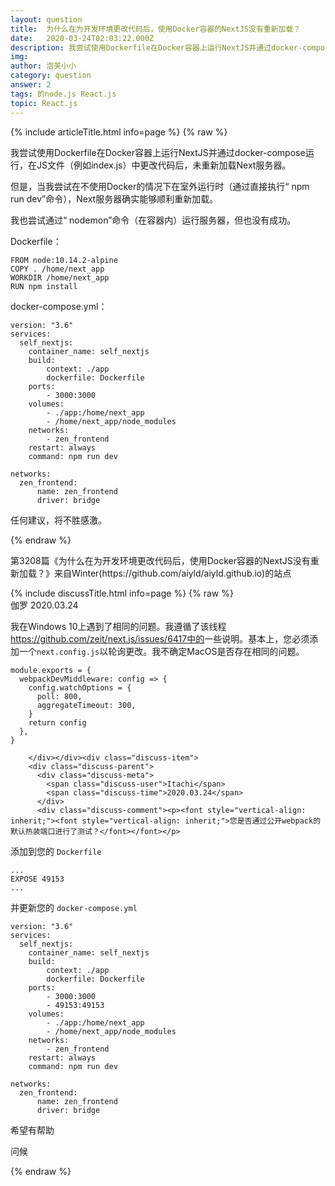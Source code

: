 ```yaml
---
layout: question
title:  为什么在为开发环境更改代码后，使用Docker容器的NextJS没有重新加载？
date:   2020-03-24T02:03:22.000Z
description: 我尝试使用Dockerfile在Docker容器上运行NextJS并通过docker-compose运行，在JS文件（例如index.js）中更改代码后，...
img: 
author: 泡芙小小
category: question
answer: 2
tags: 的node.js React.js
topic: React.js
---
```

<div class="article-root">
  <div class="article">
    {% include articleTitle.html info=page %}
    {% raw %}
    <div class="article-content"><p><font style="vertical-align: inherit;"><font style="vertical-align: inherit;">我尝试使用Dockerfile在Docker容器上运行NextJS并通过docker-compose运行，在JS文件（例如index.js）中更改代码后，未重新加载Next服务器。</font></font></p>

<p><font style="vertical-align: inherit;"><font style="vertical-align: inherit;">但是，当我尝试在不使用Docker的情况下在室外运行时（通过直接执行“ npm run dev”命令），Next服务器确实能够顺利重新加载。</font></font></p>

<p><font style="vertical-align: inherit;"><font style="vertical-align: inherit;">我也尝试通过“ nodemon”命令（在容器内）运行服务器，但也没有成功。</font></font></p>

<p><font style="vertical-align: inherit;"><font style="vertical-align: inherit;">Dockerfile：</font></font></p>

<pre><code>FROM node:10.14.2-alpine<font></font>
COPY . /home/next_app<font></font>
WORKDIR /home/next_app<font></font>
RUN npm install<font></font>
</code></pre>

<p><font style="vertical-align: inherit;"><font style="vertical-align: inherit;">docker-compose.yml：</font></font></p>

<pre><code>version: "3.6"<font></font>
services:<font></font>
  self_nextjs:<font></font>
    container_name: self_nextjs<font></font>
    build:<font></font>
        context: ./app<font></font>
        dockerfile: Dockerfile<font></font>
    ports:<font></font>
        - 3000:3000<font></font>
    volumes:<font></font>
        - ./app:/home/next_app<font></font>
        - /home/next_app/node_modules<font></font>
    networks:<font></font>
        - zen_frontend<font></font>
    restart: always<font></font>
    command: npm run dev<font></font>
<font></font>
networks:<font></font>
  zen_frontend:<font></font>
      name: zen_frontend<font></font>
      driver: bridge<font></font>
</code></pre>

<p><font style="vertical-align: inherit;"><font style="vertical-align: inherit;">任何建议，将不胜感激。</font></font></p></div>
    {% endraw %}
  </div>
  <p class="winter_mark">第3208篇《为什么在为开发环境更改代码后，使用Docker容器的NextJS没有重新加载？》来自Winter(https://github.com/aiyld/aiyld.github.io)的站点</p>
  <div class="discuss-wrapper">
    {% include discussTitle.html info=page %}
    {% raw %}
    <div class="discuss-item">
        <div class="discuss-parent">
          <div class="discuss-meta">
            <span class="discuss-user">伽罗</span>
            <span class="discuss-time">2020.03.24</span>
          </div>
          <div class="discuss-comment"><p><font style="vertical-align: inherit;"><font style="vertical-align: inherit;">我在Windows 10上遇到了相同的问题。我遵循了该线程</font></font><a href="https://github.com/zeit/next.js/issues/6417" rel="nofollow noreferrer"><font style="vertical-align: inherit;"><font style="vertical-align: inherit;">https://github.com/zeit/next.js/issues/6417中的</font></font></a><font style="vertical-align: inherit;"><font style="vertical-align: inherit;">一些说明</font><font style="vertical-align: inherit;">。</font><font style="vertical-align: inherit;">基本上，您必须添加一个</font></font><code>next.config.js</code><font style="vertical-align: inherit;"><font style="vertical-align: inherit;">以轮询更改。</font><font style="vertical-align: inherit;">我不确定MacOS是否存在相同的问题。</font></font></p>

<pre><code>module.exports = {<font></font>
  webpackDevMiddleware: config =&gt; {<font></font>
    config.watchOptions = {<font></font>
      poll: 800,<font></font>
      aggregateTimeout: 300,<font></font>
    }<font></font>
    return config<font></font>
  },<font></font>
}<font></font>
</code></pre></div>
        </div></div><div class="discuss-item">
        <div class="discuss-parent">
          <div class="discuss-meta">
            <span class="discuss-user">Itachi</span>
            <span class="discuss-time">2020.03.24</span>
          </div>
          <div class="discuss-comment"><p><font style="vertical-align: inherit;"><font style="vertical-align: inherit;">您是否通过公开webpack的默认热装端口进行了测试？</font></font></p>

<p><font style="vertical-align: inherit;"><font style="vertical-align: inherit;">添加到您的 </font></font><code>Dockerfile</code></p>

<pre><code>...<font></font>
EXPOSE 49153<font></font>
...<font></font>
</code></pre>

<p><font style="vertical-align: inherit;"><font style="vertical-align: inherit;">并更新您的 </font></font><code>docker-compose.yml</code></p>

<pre><code>version: "3.6"<font></font>
services:<font></font>
  self_nextjs:<font></font>
    container_name: self_nextjs<font></font>
    build:<font></font>
        context: ./app<font></font>
        dockerfile: Dockerfile<font></font>
    ports:<font></font>
        - 3000:3000<font></font>
        - 49153:49153<font></font>
    volumes:<font></font>
        - ./app:/home/next_app<font></font>
        - /home/next_app/node_modules<font></font>
    networks:<font></font>
        - zen_frontend<font></font>
    restart: always<font></font>
    command: npm run dev<font></font>
<font></font>
networks:<font></font>
  zen_frontend:<font></font>
      name: zen_frontend<font></font>
      driver: bridge<font></font>
</code></pre>

<p><font style="vertical-align: inherit;"><font style="vertical-align: inherit;">希望有帮助</font></font></p>

<p><font style="vertical-align: inherit;"><font style="vertical-align: inherit;">问候</font></font></p></div>
        </div></div>
    {% endraw %}
  </div>
<div>
